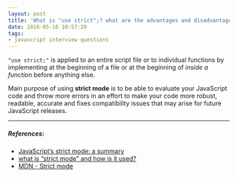 ```yaml
---
layout: post
title: 'What is "use strict";? what are the advantages and disadvantages to using it?'
date: 2016-05-16 10:57:29
tags:
- javascript interview questions
---
```


`"use strict;"` is applied to an entire script file or to individual functions by implementing at the beginning of a file or at the beginning of _inside a function_ before anything else.

Main purpose of using **strict mode** is to be able to evaluate your JavaScript code and throw more errors in an effort to make your code more robust, readable, accurate and fixes compatibility issues that may arise for future JavaScript releases.

-----

##### **References:**

- [JavaScript’s strict mode: a summary](http://www.2ality.com/2011/01/javascripts-strict-mode-summary.html)
- [what is “strict mode” and how is it used?](http://stackoverflow.com/questions/8651415/what-is-strict-mode-and-how-is-it-used)
- [MDN - Strict mode](https://developer.mozilla.org/en-US/docs/Web/JavaScript/Reference/Strict_mode)
